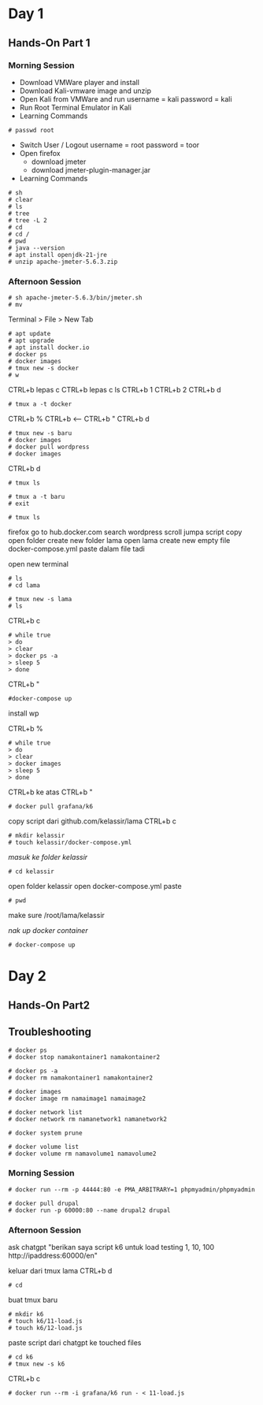 # Day 1

## Hands-On Part 1 
### Morning Session

- Download VMWare player and install
- Download Kali-vmware image and unzip
- Open Kali from VMWare and run
username = kali
password = kali
- Run Root Terminal Emulator in Kali
- Learning Commands
```
# passwd root
```
- Switch User / Logout
username = root
password = toor
- Open firefox
	- download jmeter
	- download jmeter-plugin-manager.jar
- Learning Commands
```
# sh
# clear
# ls
# tree
# tree -L 2
# cd
# cd /
# pwd
# java --version
# apt install openjdk-21-jre
# unzip apache-jmeter-5.6.3.zip
```

### Afternoon Session
```
# sh apache-jmeter-5.6.3/bin/jmeter.sh
# mv
```
Terminal > File > New Tab
```
# apt update
# apt upgrade
# apt install docker.io
# docker ps
# docker images
# tmux new -s docker
# w
```
CTRL+b lepas c
CTRL+b lepas c
ls
CTRL+b 1
CTRL+b 2
CTRL+b d
```
# tmux a -t docker
```
CTRL+b %
CTRL+b <--
CTRL+b "
CTRL+b d
```
# tmux new -s baru
# docker images
# docker pull wordpress
# docker images
```
CTRL+b d
```
# tmux ls

# tmux a -t baru
# exit

# tmux ls
```
firefox go to
hub.docker.com
search wordpress
scroll jumpa script
copy
open folder
create new folder
lama
open lama
create new empty file
docker-compose.yml
paste dalam file tadi


open new terminal
```
# ls
# cd lama

# tmux new -s lama
# ls
```
CTRL+b c
```
# while true
> do
> clear
> docker ps -a
> sleep 5
> done
```
CTRL+b "
```
#docker-compose up
```
install wp

CTRL+b %
```
# while true
> do
> clear
> docker images
> sleep 5
> done
```
CTRL+b ke atas
CTRL+b "
```
# docker pull grafana/k6
```
copy script dari github.com/kelassir/lama
CTRL+b c
```
# mkdir kelassir
# touch kelassir/docker-compose.yml
```
_masuk ke folder kelassir_
```
# cd kelassir
```
open folder kelassir
open docker-compose.yml
paste
```
# pwd
```
make sure /root/lama/kelassir

_nak up docker container_
```
# docker-compose up
```

# Day 2
## Hands-On Part2 
## Troubleshooting
```
# docker ps
# docker stop namakontainer1 namakontainer2

# docker ps -a
# docker rm namakontainer1 namakontainer2

# docker images
# docker image rm namaimage1 namaimage2

# docker network list
# docker network rm namanetwork1 namanetwork2

# docker system prune

# docker volume list
# docker volume rm namavolume1 namavolume2
```
### Morning Session
```
# docker run --rm -p 44444:80 -e PMA_ARBITRARY=1 phpmyadmin/phpmyadmin

# docker pull drupal
# docker run -p 60000:80 --name drupal2 drupal
```

### Afternoon Session
ask chatgpt "berikan saya script k6 untuk load testing 1, 10, 100 http://ipaddress:60000/en"

keluar dari tmux lama
CTRL+b d
```
# cd
```
buat tmux baru
```
# mkdir k6
# touch k6/11-load.js
# touch k6/12-load.js
```
paste script dari chatgpt ke touched files
```
# cd k6
# tmux new -s k6
```
CTRL+b c
```
# docker run --rm -i grafana/k6 run - < 11-load.js
```
